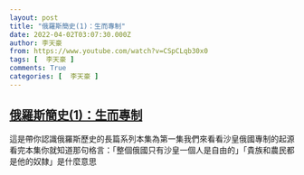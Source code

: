 ```yaml
---
layout: post
title: "俄羅斯簡史(1)：生而專制"
date: 2022-04-02T03:07:30.000Z
author: 李天豪
from: https://www.youtube.com/watch?v=CSpCLqb30x0
tags: [  李天豪 ]
comments: True
categories: [  李天豪 ]
---
```

<!--1648868850000-->
[俄羅斯簡史(1)：生而專制](https://www.youtube.com/watch?v=CSpCLqb30x0)
------

<div>
這是帶你認識俄羅斯歷史的長篇系列本集為第一集我們來看看沙皇俄國專制的起源看完本集你就知道那句格言：「整個俄國只有沙皇一個人是自由的」「貴族和農民都是他的奴隸」是什麼意思
</div>
